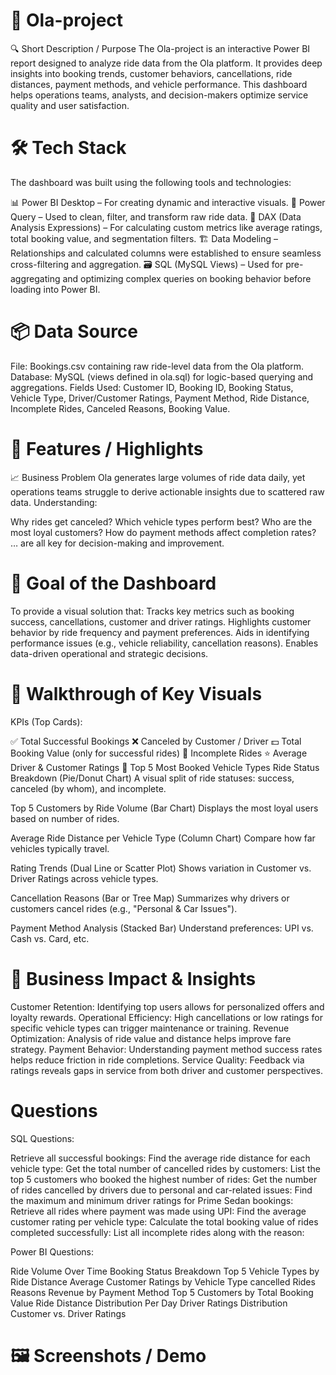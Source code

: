 # 🚗 Ola-project
🔍 Short Description / Purpose
The Ola-project is an interactive Power BI report designed to analyze ride data from the Ola platform. It provides deep insights into booking trends, customer behaviors, cancellations, ride distances, payment methods, and vehicle performance. This dashboard helps operations teams, analysts, and decision-makers optimize service quality and user satisfaction.

# 🛠 Tech Stack
The dashboard was built using the following tools and technologies:

📊 Power BI Desktop – For creating dynamic and interactive visuals.
🧹 Power Query – Used to clean, filter, and transform raw ride data.
🧠 DAX (Data Analysis Expressions) – For calculating custom metrics like average ratings, total booking value, and segmentation filters.
🏗 Data Modeling – Relationships and calculated columns were established to ensure seamless cross-filtering and aggregation.
🗃 SQL (MySQL Views) – Used for pre-aggregating and optimizing complex queries on booking behavior before loading into Power BI.

# 📦 Data Source
File: Bookings.csv containing raw ride-level data from the Ola platform.
Database: MySQL (views defined in ola.sql) for logic-based querying and aggregations.
Fields Used: Customer ID, Booking ID, Booking Status, Vehicle Type, Driver/Customer Ratings, Payment Method, Ride Distance, Incomplete Rides, Canceled Reasons, Booking Value.

# 🌟 Features / Highlights
📈 Business Problem
Ola generates large volumes of ride data daily, yet operations teams struggle to derive actionable insights due to scattered raw data. Understanding:

Why rides get canceled?
Which vehicle types perform best?
Who are the most loyal customers?
How do payment methods affect completion rates? … are all key for decision-making and improvement.

# 🎯 Goal of the Dashboard
To provide a visual solution that:
Tracks key metrics such as booking success, cancellations, customer and driver ratings.
Highlights customer behavior by ride frequency and payment preferences.
Aids in identifying performance issues (e.g., vehicle reliability, cancellation reasons).
Enables data-driven operational and strategic decisions.

# 🧭 Walkthrough of Key Visuals
KPIs (Top Cards):

✅ Total Successful Bookings
❌ Canceled by Customer / Driver
💵 Total Booking Value (only for successful rides)
🏁 Incomplete Rides
⭐ Average Driver & Customer Ratings
🚗 Top 5 Most Booked Vehicle Types
Ride Status Breakdown (Pie/Donut Chart) A visual split of ride statuses: success, canceled (by whom), and incomplete.

Top 5 Customers by Ride Volume (Bar Chart) Displays the most loyal users based on number of rides.

Average Ride Distance per Vehicle Type (Column Chart) Compare how far vehicles typically travel.

Rating Trends (Dual Line or Scatter Plot) Shows variation in Customer vs. Driver Ratings across vehicle types.

Cancellation Reasons (Bar or Tree Map) Summarizes why drivers or customers cancel rides (e.g., "Personal & Car Issues").

Payment Method Analysis (Stacked Bar) Understand preferences: UPI vs. Cash vs. Card, etc.

# 💼 Business Impact & Insights
Customer Retention: Identifying top users allows for personalized offers and loyalty rewards.
Operational Efficiency: High cancellations or low ratings for specific vehicle types can trigger maintenance or training.
Revenue Optimization: Analysis of ride value and distance helps improve fare strategy.
Payment Behavior: Understanding payment method success rates helps reduce friction in ride completions.
Service Quality: Feedback via ratings reveals gaps in service from both driver and customer perspectives.

# Questions

SQL Questions:

Retrieve all successful bookings:
Find the average ride distance for each vehicle type:
Get the total number of cancelled rides by customers:
List the top 5 customers who booked the highest number of rides:
Get the number of rides cancelled by drivers due to personal and car-related issues:
Find the maximum and minimum driver ratings for Prime Sedan bookings:
Retrieve all rides where payment was made using UPI:
Find the average customer rating per vehicle type:
Calculate the total booking value of rides completed successfully:
List all incomplete rides along with the reason:

Power BI Questions:

Ride Volume Over Time
Booking Status Breakdown
Top 5 Vehicle Types by Ride Distance
Average Customer Ratings by Vehicle Type
cancelled Rides Reasons
Revenue by Payment Method
Top 5 Customers by Total Booking Value
Ride Distance Distribution Per Day
Driver Ratings Distribution
Customer vs. Driver Ratings

# 🖼 Screenshots / Demo
